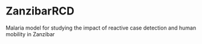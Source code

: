 # ZanzibarRCD
Malaria model for studying the impact of reactive case detection and human mobility in Zanzibar
